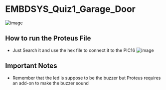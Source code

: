 # EMBDSYS_Quiz1_Garage_Door
![image](https://github.com/kenaniscoding/EMBDSYS_Quiz1_Garage_Door/assets/112913035/22803460-e71b-491a-8760-b82d8d870b1d)
## How to run the Proteus File
- Just Search it and use the hex file to connect it to the PIC16
![image](https://github.com/kenaniscoding/EMBDSYS_Quiz1_Garage_Door/assets/112913035/c0274f18-1196-414c-9f93-581ab6836fc9)
## Important Notes
- Remember that the led is suppose to be the buzzer but Proteus requires an add-on to make the buzzer sound 
